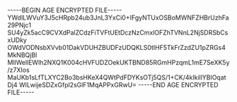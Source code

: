 -----BEGIN AGE ENCRYPTED FILE-----
YWdlLWVuY3J5cHRpb24ub3JnL3YxCi0+IFgyNTUxOSBoMWNFZHBrUzhFa29PNjc1
SU4yZk5acC9CVXdPalZCdzFiTVFtUEtDczNzCmxlOFZhTVNnL2NjSDRSbCsxUDky
OWdVODNsbXVvb01DakVDUHZBUDFzUDQKLS0tIHF5TkFrZzdZU1pZRGs4MkNBQjBl
MllWellEWlh2NXQ1K004cHVFUDZOekUKTBND85RGmHPzqmL1mE7SeXK5y/z7XIos
MaUKb1sLfTLXYC2Bo3bsHKeX4QWtPdFDYKsOTj5QS/1+CK/4kIkillYBlOqatDj4
WlLwijeSDZxGfpl2sGlF1MqAPPxGRwU=
-----END AGE ENCRYPTED FILE-----
